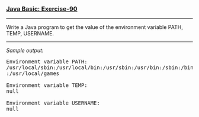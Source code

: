 ### [Java Basic: Exercise-90](https://www.w3resource.com/java-exercises/basic/java-basic-exercise-90.php)

***
<p>Write a Java program to get the value of the environment variable PATH, TEMP, USERNAME.</p>

***
_Sample output:_
<pre class="output">Environment variable PATH:                                             
/usr/local/sbin:/usr/local/bin:/usr/sbin:/usr/bin:/sbin:/bin:/usr/games
:/usr/local/games                                                      
                                                                       
Environment variable TEMP:                                             
null                                                                   
                                                                       
Environment variable USERNAME:                                         
null
</pre>
